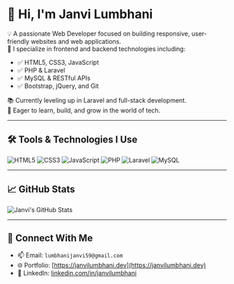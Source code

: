 # 👋 Hi, I'm Janvi Lumbhani

💡 A passionate Web Developer focused on building responsive, user-friendly websites and web applications.  
🎯 I specialize in frontend and backend technologies including:

- ✅ HTML5, CSS3, JavaScript
- ✅ PHP & Laravel
- ✅ MySQL & RESTful APIs
- ✅ Bootstrap, jQuery, and Git

📚 Currently leveling up in Laravel and full-stack development.  
🌱 Eager to learn, build, and grow in the world of tech.  

---

## 🛠️ Tools & Technologies I Use

![HTML5](https://img.shields.io/badge/-HTML5-E34F26?style=flat&logo=html5&logoColor=white)
![CSS3](https://img.shields.io/badge/-CSS3-1572B6?style=flat&logo=css3)
![JavaScript](https://img.shields.io/badge/-JavaScript-F7DF1E?style=flat&logo=javascript&logoColor=black)
![PHP](https://img.shields.io/badge/-PHP-777BB4?style=flat&logo=php&logoColor=white)
![Laravel](https://img.shields.io/badge/-Laravel-E74430?style=flat&logo=laravel&logoColor=white)
![MySQL](https://img.shields.io/badge/-MySQL-4479A1?style=flat&logo=mysql&logoColor=white)

---

## 📈 GitHub Stats

![Janvi's GitHub Stats](https://github-readme-stats.vercel.app/api?username=janvilumbhani&show_icons=true&theme=radical)

---

## 🔗 Connect With Me

- 📫 Email: `lumbhanijanvi59@gmail.com`  
- 🌐 Portfolio: [https://janvilumbhani.dev](https://janvilumbhani.dev)  
- 💼 LinkedIn: [linkedin.com/in/janvilumbhani](https://www.linkedin.com/in/janvi-lumbhani-1580ab2a9/)

